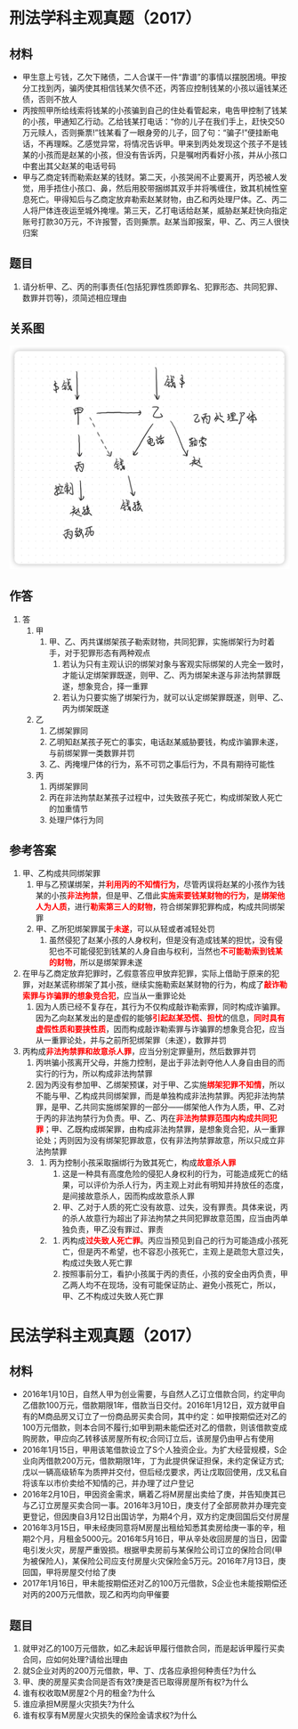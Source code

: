 # 刑法学科主观真题（2017）

## 材料
- 甲生意上亏钱，乙欠下赌债，二人合谋干一件“靠谱”的事情以摆脱困境。甲按分工找到丙，骗丙使其相信钱某欠债不还，丙答应控制钱某的小孩以逼钱某还债，否则不放人
- 丙按照甲所给线索将钱某的小孩骗到自己的住处看管起来，电告甲控制了钱某的小孩，甲通知乙行动。乙给钱某打电话：“你的儿子在我们手上，赶快交50万元赎人，否则撕票!”钱某看了一眼身旁的儿子，回了句：“骗子!”便挂断电话，不再理睬。乙感觉异常，将情况告诉甲。甲来到丙处发现这个孩子不是钱某的小孩而是赵某的小孩，但没有告诉丙，只是嘱咐丙看好小孩，并从小孩口中套出其父赵某的电话号码
- 甲与乙商定转而勒索赵某的钱财。第二天，小孩哭闹不止要离开，丙恐被人发觉，用手捂住小孩口、鼻，然后用胶带捆绑其双手并将嘴缠住，致其机械性窒息死亡。甲得知后与乙商定放弃勒索赵某财物，由乙和丙处理尸体。乙、丙二人将尸体连夜运至城外掩埋。第三天，乙打电话给赵某，威胁赵某赶快向指定账号打款30万元，不许报警，否则撕票。赵某当即报案，甲、乙、丙三人很快归案

## 题目
1. 请分析甲、乙、丙的刑事责任(包括犯罪性质即罪名、犯罪形态、共同犯罪、数罪并罚等)，须简述相应理由

## 关系图
![关系图](iShot_2024-09-20_18.34.43.png)

## 作答
1. 答
    1. 甲
       1. 甲、乙、丙共谋绑架孩子勒索财物，共同犯罪，实施绑架行为时着手，对于犯罪形态有两种观点
          1. 若认为只有主观认识的绑架对象与客观实际绑架的人完全一致时，才能认定绑架罪既遂，则甲、乙、丙为绑架未遂与非法拘禁罪既遂，想象竞合，择一重罪
          2. 若认为只要实施了绑架行为，就可以认定绑架罪既遂，则甲、乙、丙为绑架既遂
    2. 乙
       1. 乙绑架罪同
       2. 乙明知赵某孩子死亡的事实，电话赵某威胁要钱，构成诈骗罪未遂，与前绑架罪一类数罪并罚
       3. 乙、丙掩埋尸体的行为，系不可罚之事后行为，不具有期待可能性
    3. 丙
       1. 丙绑架罪同
       2. 丙在非法拘禁赵某孩子过程中，过失致孩子死亡，构成绑架致人死亡的加重情节
       3. 处理尸体行为同

## 参考答案
1. 甲、乙构成共同绑架罪
   1. 甲与乙预谋绑架，并<strong style="color: red;">利用丙的不知情行为</strong>，尽管丙误将赵某的小孩作为钱某的小孩<strong style="color: red;">非法拘禁</strong>，但是甲、乙借此<strong style="color: red;">实施索要钱某财物的行为</strong>，是<strong style="color: red;">绑架他人为人质</strong>，进行<strong style="color: red;">勒索第三人的财物</strong>，符合绑架罪犯罪构成，构成共同绑架罪
   2. 甲、乙所犯绑架罪属于<strong style="color: red;">未遂</strong>，可以从轻或者减轻处罚
      1. 虽然侵犯了赵某小孩的人身权利，但是没有造成钱某的担忧，没有侵犯也不可能侵犯到钱某的人身自由与权利，当然也<strong style="color: red;">不可能勒索到钱某的财物</strong>，所以是绑架罪未遂
2. 在甲与乙商定放弃犯罪时，乙假意答应甲放弃犯罪，实际上借助于原来的犯罪，对赵某谎称绑架了其小孩，继续实施勒索赵某财物的行为，构成了<strong style="color: red;">敲诈勒索罪与诈骗罪的想象竞合犯</strong>，应当从一重罪论处
   1. 因为人质已经不复存在，其行为不仅构成敲诈勒索罪，同时构成诈骗罪。因为乙向赵某发出的是虚假的能够<strong style="color: red;">引起赵某恐慌、担忧</strong>的信息，<strong style="color: red;">同时具有虚假性质和要挟性质</strong>，因而构成敲诈勒索罪与诈骗罪的想象竞合犯，应当从一重罪论处，并与之前所犯绑架罪（未遂），数罪并罚
3. 丙构成<strong style="color: red;">非法拘禁罪和故意杀人罪</strong>，应当分别定罪量刑，然后数罪并罚
   1. 丙哄骗小孩离开父母，并施力控制，是出于非法剥夺他人人身自由目的而实行的行为，所以构成非法拘禁罪
   2. 因为丙没有参加甲、乙绑架预谋，对于甲、乙实施<strong style="color: red;">绑架犯罪不知情</strong>，所以不能与甲、乙构成共同绑架罪，而是单独构成非法拘禁罪。丙犯非法拘禁罪，是甲、乙共同实施绑架罪的一部分——绑架他人作为人质，甲、乙对于丙的非法拘禁行为负责。甲、乙、丙在<strong style="color: red;">非法拘禁罪范围内构成共同犯罪</strong>；甲、乙既构成绑架罪，由构成非法拘禁罪，是想象竞合犯，从一重罪论处；丙则因为没有绑架犯罪故意，仅有非法拘禁罪故意，所以只成立非法拘禁罪
   3. 1. 丙为控制小孩采取捆绑行为致其死亡，构成<strong style="color: red;">故意杀人罪</strong>
         1. 这是一种具有高度危险的侵犯人身权利的行为，可能造成死亡的结果，可以评价为杀人行为，丙主观上对此有明知并持放任的态度，是间接故意杀人，因而构成故意杀人罪
         2. 甲、乙对于人质的死亡没有故意、过失，没有罪责。具体来说，丙的杀人故意行为超出了非法拘禁之共同犯罪故意范围，应当由丙单独负责，甲乙没有罪过、罪责
      2. 1. 丙构成<strong style="color: red;">过失致人死亡罪</strong>。丙应当预见到自己的行为可能造成小孩死亡，但是丙不希望，也不容忍小孩死亡，主观上是疏忽大意过失，构成过失致人死亡罪
         2. 按照事前分工，看护小孩属于丙的责任，小孩的安全由丙负责，甲乙两人均不在现场，没有可能保证防止、避免小孩死亡，所以，甲、乙不构成过失致人死亡罪

# 民法学科主观真题（2017）

## 材料
- 2016年1月10日，自然人甲为创业需要，与自然人乙订立借款合同，约定甲向乙借款100万元，借款期限1年，借款当日交付。2016年1月12日，双方就甲自有的M商品房又订立了一份商品房买卖合同，其中约定：如甲按期偿还对乙的100万元借款，则本合同不履行;如甲到期未能偿还对乙的借款，则该借款变成购房款，甲应向乙转移该房屋所有权;合同订立后，该房屋仍由甲占有使用
- 2016年1月15日，甲用该笔借款设立了S个人独资企业。为扩大经营规模，S企业向丙借款200万元，借款期限1年，丁为此提供保证担保，未约定保证方式;戊以一辆高级轿车为质押并交付，但后经戊要求，丙让戊取回使用，戊又私自将该车以市价卖给不知情的己，并办理了过户登记
- 2016年2月10日，甲因资金需求，瞒着乙将M房屋出卖给了庚，并告知庚其已与乙订立房屋买卖合同一事。2016年3月10日，庚支付了全部房款并办理完变更登记，但因庚自3月12日出国访学，为期4个月，双方约定庚回国后交付房屋
- 2016年3月15日，甲未经庚同意将M房屋出租给知悉其卖房给庚一事的辛，租期2个月，月租金5000元。2016年5月16日，甲从辛处收回房屋的当日，因雷电引发火灾，房屋严重毁损。根据甲卖房前与某保险公司订立的保险合同(甲为被保险人)，某保险公司应支付房屋火灾保险金5万元。2016年7月13日，庚回国，甲将房屋交付给了庚
- 2017年1月16日，甲未能按期偿还对乙的100万元借款，S企业也未能按期偿还对丙的200万元借款，现乙和丙均向甲催要

## 题目
1. 就甲对乙的100万元借款，如乙未起诉甲履行借款合同，而是起诉甲履行买卖合同，应如何处理?请给出理由
2. 就S企业对丙的200万元借款，甲、丁、戊各应承担何种责任?为什么
3. 甲、庚的房屋买卖合同是否有效?庚是否已取得房屋所有权?为什么
4. 谁有权收取M房屋2个月的租金?为什么
5. 谁应承担M房屋火灾损失?为什么
6. 谁有权享有M房屋火灾损失的保险金请求权?为什么

